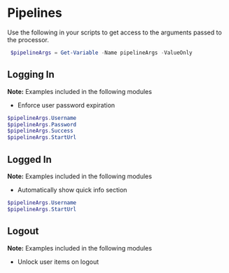 # Pipelines

Use the following in your scripts to get access to the arguments passed to the processor.

```powershell
 $pipelineArgs = Get-Variable -Name pipelineArgs -ValueOnly
```

## Logging In

**Note:** Examples included in the following modules

* Enforce user password expiration

```powershell
$pipelineArgs.Username
$pipelineArgs.Password
$pipelineArgs.Success
$pipelineArgs.StartUrl
```

## Logged In

**Note:** Examples included in the following modules

* Automatically show quick info section

```powershell
$pipelineArgs.Username
$pipelineArgs.StartUrl
```

## Logout

**Note:** Examples included in the following modules

* Unlock user items on logout

